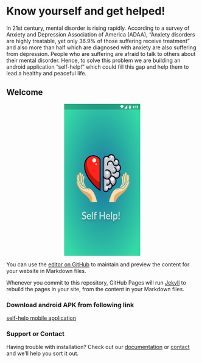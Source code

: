# Know yourself and get helped!

In 21st century, mental disorder is rising rapidly. According to a survey of Anxiety and Depression Association of America (ADAA), “Anxiety disorders are highly treatable, yet only 36.9% of those suffering receive treatment” and also more than half which are diagnosed with anxiety are also suffering from depression. People who are suffering are afraid to talk to others about their mental disorder. Hence, to solve this problem we are building an android application “self-help!” which could fill this gap and help them to lead a healthy and peaceful life.

## Welcome 
<p align="center">
  <img src="./images/img-1.png" width="200" height="400" align="center">
</p>

You can use the [editor on GitHub](https://github.com/selfhelp-app/selfhelp-app.github.io/edit/master/index.md) to maintain and preview the content for your website in Markdown files.

Whenever you commit to this repository, GitHub Pages will run [Jekyll](https://jekyllrb.com/) to rebuild the pages in your site, from the content in your Markdown files.

### Download android APK from following link
[self-help mobile application](./apk/self-help.apk)


### Support or Contact

Having trouble with installation? Check out our [documentation]() or [contact]() and we’ll help you sort it out.

